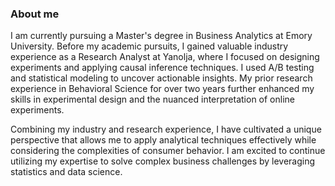 ### About me
I am currently pursuing a Master's degree in Business Analytics at Emory University. Before my academic pursuits, I gained valuable industry experience as a Research Analyst at Yanolja, where I focused on designing experiments and applying causal inference techniques. I used A/B testing and statistical modeling to uncover actionable insights. My prior research experience in Behavioral Science for over two years further enhanced my skills in experimental design and the nuanced interpretation of online experiments. 

Combining my industry and research experience, I have cultivated a unique perspective that allows me to apply analytical techniques effectively while considering the complexities of consumer behavior. I am excited to continue utilizing my expertise to solve complex business challenges by leveraging statistics and data science.
